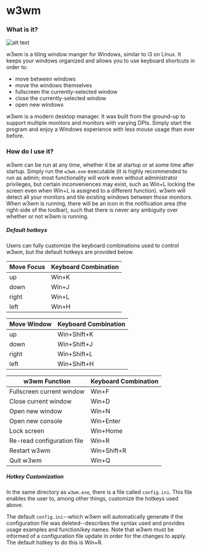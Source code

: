 # w3wm

### What is it?
![alt text](https://github.com/Khouderchah-Alex/w3wm/blob/master/docs/w3wm_Intro.gif "Intro GIF")

w3wm is a tiling window manger for Windows, similar to i3 on Linux.
It keeps your windows organized and allows you to use keyboard shortcuts in order to:
* move between windows
* move the windows themselves
* fullscreen the currently-selected window
* close the currently-selected window
* open new windows

w3wm is a modern desktop manager.
It was built from the ground-up to support multiple monitors and monitors with varying DPIs.
Simply start the program and enjoy a Windows experience with less mouse usage than ever before.

### How do I use it?
w3wm can be run at any time, whether it be at startup or at some time after startup.
Simply run the `w3wm.exe` executable (it is highly recommended to run as admin; most functionality will work even without administrator privileges, but certain inconveniences may exist, such as Win+L locking the screen even when Win+L is assigned to a different function).
w3wm will detect all your monitors and tile existing windows between those monitors.
When w3wm is running, there will be an icon in the notification area (the right-side of the toolbar), such that there is never any ambiguity over whether or not w3wm is running.

##### Default hotkeys
Users can fully customize the keyboard combinations used to control w3wm, but the default hotkeys are provided below.

Move Focus | Keyboard Combination
--- | ---
up | Win+K
down | Win+J
right | Win+L
left | Win+H

Move Window | Keyboard Combination
--- | ---
up | Win+Shift+K
down | Win+Shift+J
right | Win+Shift+L
left | Win+Shift+H

w3wm Function | Keyboard Combination
--- | ---
Fullscreen current window | Win+F
Close current window | Win+D
Open new window | Win+N
Open new console | Win+Enter
Lock screen | Win+Home
Re-read configuration file | Win+R
Restart w3wm | Win+Shift+R
Quit w3wm | Win+Q

##### Hotkey Customization
In the same directory as `w3wm.exe`, there is a file called `config.ini`.
This file enables the user to, among other things, customize the hotkeys used above.

The default `config.ini`--which w3wm will automatically generate if the configuration file was deleted--describes the syntax used and provides usage examples and function/key names.
Note that w3wm must be informed of a configuration file update in order for the changes to apply.
The default hotkey to do this is Win+R.